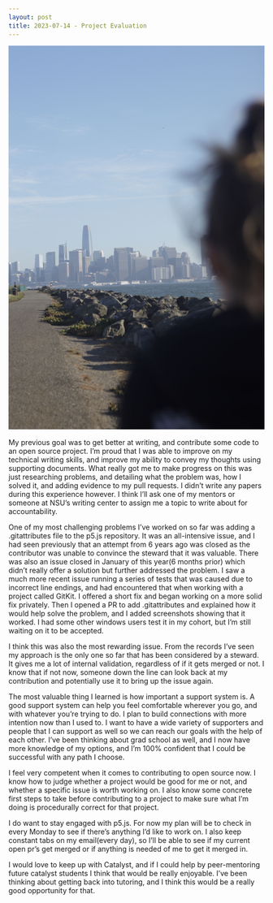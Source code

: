 ```yaml
---
layout: post
title: 2023-07-14 - Project Evaluation
---
```


<img src="/images/TempPic1.jpg"/>

My previous goal was to get better at writing, and contribute some code to an open source project. I’m proud that I was able to improve on my technical writing skills, and improve my ability to convey my thoughts using supporting documents. What really got me to make progress on this was just researching problems, and detailing what the problem was, how I solved it, and adding evidence to my pull requests. I didn’t write any papers during this experience however. I think I’ll ask one of my mentors or someone at NSU’s writing center to assign me a topic to write about for accountability. 

One of my most challenging problems I’ve worked on so far was adding a .gitattributes file to the p5.js repository. It was an all-intensive issue, and I had seen previously that an attempt from 6 years ago was closed as the contributor was unable to convince the steward that it was valuable. There was also an issue closed in January of this year(6 months prior) which didn’t really offer a solution but further addressed the problem. I saw a much more recent issue running a series of tests that was caused due to incorrect line endings, and had encountered that when working with a project called GitKit. I offered a short fix and began working on a more solid fix privately. Then I opened a PR to add .gitattributes and explained how it would help solve the problem, and I added screenshots showing that it worked. I had some other windows users test it in my cohort, but I’m still waiting on it to be accepted.

I think this was also the most rewarding issue. From the records I’ve seen my approach is the only one so far that has been considered by a steward. It gives me a lot of internal validation, regardless of if it gets merged or not. I know that if not now, someone down the line can look back at my contribution and potentially use it to bring up the issue again.

The most valuable thing I learned is how important a support system is. A good support system can help you feel comfortable wherever you go, and with whatever you’re trying to do. I plan to build connections with more intention now than I used to. I want to have a wide variety of supporters and people that I can support as well so we can reach our goals with the help of each other. I’ve been thinking about grad school as well, and I now have more knowledge of my options, and I’m 100% confident that I could be successful with any path I choose. 

I feel very competent when it comes to contributing to open source now. I know how to judge whether a project would be good for me or not, and whether a specific issue is worth working on. I also know some concrete first steps to take before contributing to a project to make sure what I’m doing is procedurally correct for that project.

I do want to stay engaged with p5.js. For now my plan will be to check in every Monday to see if there’s anything I’d like to work on. I also keep constant tabs on my email(every day), so I’ll be able to see if my current open pr’s get merged or if anything is needed of me to get it merged in.

I would love to keep up with Catalyst, and if I could help by peer-mentoring future catalyst students I think that would be really enjoyable. I’ve been thinking about getting back into tutoring, and I think this would be a really good opportunity for that.

